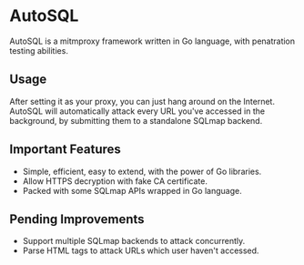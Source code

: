 # AutoSQL
AutoSQL is a mitmproxy framework written in Go language, with penatration testing abilities.

## Usage
After setting it as your proxy, you can just hang around on the Internet. AutoSQL will
automatically attack every URL you've accessed in the background, by submitting them to
a standalone SQLmap backend.

## Important Features
* Simple, efficient, easy to extend, with the power of Go libraries.
* Allow HTTPS decryption with fake CA certificate.
* Packed with some SQLmap APIs wrapped in Go language.

## Pending Improvements
* Support multiple SQLmap backends to attack concurrently.
* Parse HTML tags to attack URLs which user haven't accessed.
